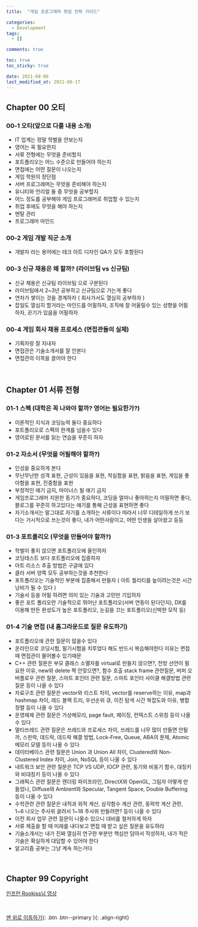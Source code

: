 ```yaml
---
title:  "게임 프로그래머 취업 전략 가이드" 

categories:
  - Development
tags:
  - []

comments: true

toc: true
toc_sticky: true

date: 2021-08-06
last_modified_at: 2021-08-17
---
```


## Chapter 00 오티

### 00-1 오티(앞으로 다룰 내용 소개)
- IT 업계는 정말 학벌을 안보는지
- 영어는 꼭 필요한지
- 서류 전형에는 무엇을 준비할지
- 포트폴리오는 어느 수준으로 만들어야 하는지
- 면접에는 어떤 질문이 나오는지
- 게임 학원의 장단점
- 서버 프로그래머는 무엇을 준비해야 하는지
- 유니티와 언리얼 둘 중 무엇을 공부할지
- 어느 정도를 공부해야 게임 프로그래머로 취업할 수 있는지
- 취업 후에도 무엇을 해야 하는지
- 멘탈 관리
- 프로그래머 마인드

### 00-2 게임 개발 직군 소개
- 개발자 라는 용어에는 테크 아트 디자인 QA가 모두 포함된다

### 00-3 신규 채용은 왜 할까? (라이브팀 vs 신규팀)
- 신규 채용은 신규팀 라이브팀 으로 구분된다
- 라이브팀에서 2~3년 공부하고 신규팀으로 가는게 좋다
- 연차가 쌓이는 것을 경계하자 ( 회사가서도 열심히 공부하자 )
- 잡일도 열심히 할거라는 마인드를 어필하자, 조직에 잘 어울릴수 있는 성향을 어필하자, 끈기가 있음을 어필하자

### 00-4 게임 회사 채용 프로세스 (면접관들의 실체)
- 기획자랑 잘 지내자
- 면접관은 기술소개서를 잘 안본다
- 면접관의 이목을 끌어야 한다

<br>

## Chapter 01 서류 전형

### 01-1 스펙 (대학은 꼭 나와야 할까? 영어는 필요한가?)
- 이론적인 지식과 코딩능력 둘다 중요하다
- 포트폴리오로 스펙의 한계를 넘을수 있다
- 영어로된 문서를 읽는 연습을 꾸준히 하자

### 01-2 자소서 (무엇을 어필해야 할까?)
- 인성을 중요하게 본다
- 무난무난한 성격 표현, 근성이 있음을 표현, 착실함을 표현, 밝음을 표현, 게임을 좋아함을 표현, 진중함을 표현
- 부정적인 얘기 금지, 마이너스 될 얘기 금지
- 게임프로그래머 지원한 동기가 중요하다, 코딩을 얼마나 좋아하는지 어필하면 좋다, 블로그를 꾸준히 하고있다는 얘기를 통해 근성을 표현하면 좋다
- 자기소개서는 말그대로 자기를 소개하는 서류이다 따라서 너무 디테일하게 쓰기 보다는 거시적으로 쓰는것이 좋다, 내가 어떤사람이고, 어떤 인생을 살아왔고 등등

### 01-3 포트폴리오 (무엇을 만들어야 할까?)
- 학벌이 좋지 않으면 포트폴리오에 올인하자
- 코딩테스트 보다 포트폴리오에 집중하자
- 아트 리소스 추출 방법은 구글에 있다
- 클라 서버 양쪽 모두 공부하는것을 추천한다
- 포트폴리오는 기술적인 부분에 집중해서 만들자 ( 아트 퀄리티를 높이려는것은 시간낭비가 될 수 있다 )
- 기술서 등을 어필 하려면 의미 있는 기술과 고민만 기입하자
- 좋은 포트 폴리오란 기술적으로 뛰어난 포트폴리오(서버 연동이 된다던지), DX를 이용해 만든 완성도가 높은 포트폴리오, 눈길을 끄는 포트폴리오(신박한 모작 등)

### 01-4 기술 면접 (내 홈그라운드로 질문 유도하기)
- 포트폴리오에 관한 질문이 많을수 있다
- 온라인으로 코딩시험, 필기시험을 치루었다 해도 반드시 복습해야한다 이유는 면접때 면접관이 물어볼수 있기때문
- C++ 관련 질문은 부모 클래스 소멸자를 virtual로 만들지 않으면?, 전방 선언이 필요한 이유, new와 delete 짝 안맞으면?, 함수 호출 stack frame 관련질문, 버퍼 오버플로우 관련 질문, 스마트 포인터 관련 질문, 스마트 포인터 사이클 해결방법 관련 질문 등이 나올 수 있다
- 자료구조 관련 질문은 vector와 리스트 차이, vector를 reserve하는 이유, map과 hashmap 차이, 레드 블랙 트리, 우선순위 큐, 이진 탐색 시간 복잡도와 이유, 병합 정렬 등이 나올 수 있다
- 운영체제 관련 질문은 가상메모리, page fault, 페이징, 컨텍스트 스위칭 등이 나올 수 있다
- 멀티쓰레드 관련 질문은 쓰레드와 프로세스 차이, 쓰레드를 너무 많이 만들면 안될까, 스핀락, 데드락, 데드락 해결 방법, Lock-Free, Queue, ABA의 문제, Atomic 메모리 모델 등이 나올 수 있다
- 데이터베이스 관련 질문은 Union 과 Union All 차이, Clustered와 Non-Clustered Index 차이, Join, NoSQL 등이 나올 수 있다
- 네트워크 보안 관련 질문은 TCP VS UDP, IOCP 관련, 동기와 비동기 함수, 대칭키와 비대칭키 등이 나올 수 있다
- 그래픽스 관련 질문은 렌더링 파이프라인, DirectX와 OpenGL, 그림자 어떻게 만들었나, Diffuse와 Ambient와 Specular, Tangent Space, Double Buffering 등이 나올 수 있다
- 수학관련 관련 질문은 내적과 외적 계산, 삼각함수 계산 관련, 동력학 계산 관련, 1~6 나오는 주사위 굴려서 1~18 주사위 만들려면? 등이 나올 수 있다
- 이전 회사 업무 관련 질문이 나올수 있으니 대비를 철저하게 하자
- 서류 제출을 할 때 미래를 내다보고 면접 때 받고 싶은 질문을 유도하라
- 기술소개서는 내가 진짜 열심히 연구한 부분만 핵심만 담아서 작성하자, 내가 적은 기술은 확실하게 대답할 수 있어야 한다
- 알고리즘 공부는 그냥 계속 하는거다

<br>

## Chapter 99 Copyright

[ 인프런 Rookiss님 영상 ](https://www.inflearn.com/users/@rookiss/)

<br>

[맨 위로 이동하기](#){: .btn .btn--primary }{: .align-right}